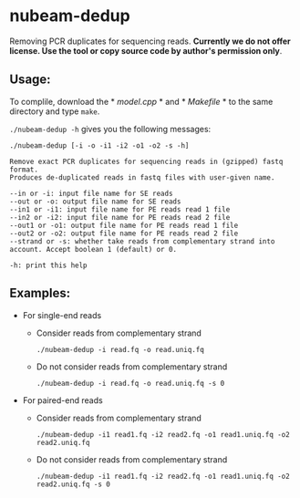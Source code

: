 # nubeam-dedup
Removing PCR duplicates for sequencing reads. **Currently we do not offer license. Use the tool or copy source code by author's permission only**.
## Usage:
To complile, download the * *model.cpp* * and * *Makefile* * to the same directory and type `make`.

`./nubeam-dedup -h` gives you the following messages:
```
./nubeam-dedup [-i -o -i1 -i2 -o1 -o2 -s -h]

Remove exact PCR duplicates for sequencing reads in (gzipped) fastq format.
Produces de-duplicated reads in fastq files with user-given name.

--in or -i: input file name for SE reads
--out or -o: output file name for SE reads
--in1 or -i1: input file name for PE reads read 1 file
--in2 or -i2: input file name for PE reads read 2 file
--out1 or -o1: output file name for PE reads read 1 file
--out2 or -o2: output file name for PE reads read 2 file
--strand or -s: whether take reads from complementary strand into account. Accept boolean 1 (default) or 0.

-h: print this help
```
## Examples:
- For single-end reads
  - Consider reads from complementary strand
  
    `./nubeam-dedup -i read.fq -o read.uniq.fq`
  - Do not consider reads from complementary strand
    
    `./nubeam-dedup -i read.fq -o read.uniq.fq -s 0`

- For paired-end reads
  - Consider reads from complementary strand
  
    `./nubeam-dedup -i1 read1.fq -i2 read2.fq -o1 read1.uniq.fq -o2 read2.uniq.fq`
  - Do not consider reads from complementary strand
  
    `./nubeam-dedup -i1 read1.fq -i2 read2.fq -o1 read1.uniq.fq -o2 read2.uniq.fq -s 0`
  

